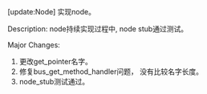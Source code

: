 [update:Node] 实现node。

Description:
node持续实现过程中, node stub通过测试。

Major Changes:
1. 更改get_pointer名字。
2. 修复bus_get_method_handler问题， 没有比较名字长度。
3. node_stub测试通过。